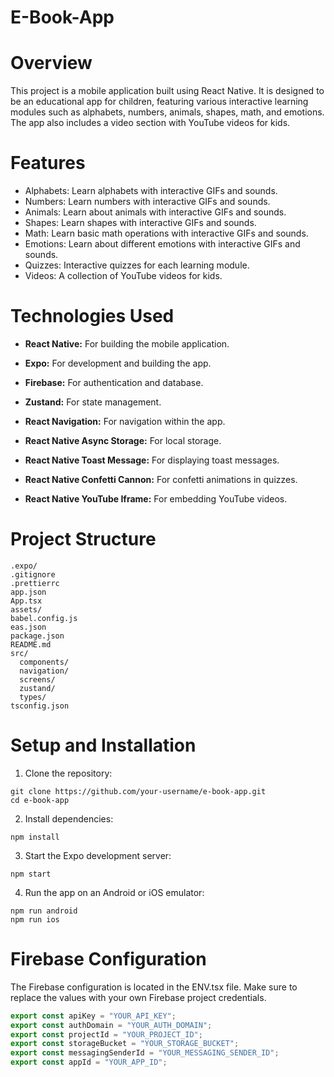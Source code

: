 # E-Book-App

# Overview

This project is a mobile application built using React Native. It is designed to be an educational app for children, featuring various interactive learning modules such as alphabets, numbers, animals, shapes, math, and emotions. The app also includes a video section with YouTube videos for kids.

# Features

- Alphabets: Learn alphabets with interactive GIFs and sounds.
- Numbers: Learn numbers with interactive GIFs and sounds.
- Animals: Learn about animals with interactive GIFs and sounds.
- Shapes: Learn shapes with interactive GIFs and sounds.
- Math: Learn basic math operations with interactive GIFs and sounds.
- Emotions: Learn about different emotions with interactive GIFs and sounds.
- Quizzes: Interactive quizzes for each learning module.
- Videos: A collection of YouTube videos for kids.

# **Technologies Used**

- **React Native:** For building the mobile application.

- **Expo:** For development and building the app.

- **Firebase:** For authentication and database.

- **Zustand:** For state management.

- **React Navigation:** For navigation within the app.

- **React Native Async Storage:** For local storage.

- **React Native Toast Message:** For displaying toast messages.

- **React Native Confetti Cannon:** For confetti animations in quizzes.

- **React Native YouTube Iframe:** For embedding YouTube videos.

# Project Structure

```
.expo/
.gitignore
.prettierrc
app.json
App.tsx
assets/
babel.config.js
eas.json
package.json
README.md
src/
  components/
  navigation/
  screens/
  zustand/
  types/
tsconfig.json
```

# Setup and Installation

1. Clone the repository:

```
git clone https://github.com/your-username/e-book-app.git
cd e-book-app
```

2. Install dependencies:

```
npm install
```

3. Start the Expo development server:

```
npm start
```

4. Run the app on an Android or iOS emulator:

```
npm run android
npm run ios
```

# Firebase Configuration

The Firebase configuration is located in the ENV.tsx file. Make sure to replace the values with your own Firebase project credentials.

```typescript
export const apiKey = "YOUR_API_KEY";
export const authDomain = "YOUR_AUTH_DOMAIN";
export const projectId = "YOUR_PROJECT_ID";
export const storageBucket = "YOUR_STORAGE_BUCKET";
export const messagingSenderId = "YOUR_MESSAGING_SENDER_ID";
export const appId = "YOUR_APP_ID";
```
